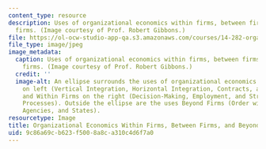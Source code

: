 ```yaml
---
content_type: resource
description: Uses of organizational economics within firms, between firms, and beyond
  firms. (Image courtesy of Prof. Robert Gibbons.)
file: https://ol-ocw-studio-app-qa.s3.amazonaws.com/courses/14-282-organizational-economics-spring-2009/9c86a69cb623f5008a8ca310c4d6f7a0_14-282s09.jpg
file_type: image/jpeg
image_metadata:
  caption: Uses of organizational economics within firms, between firms, and beyond
    firms. (Image courtesy of Prof. Robert Gibbons.)
  credit: ''
  image-alt: An ellipse surrounds the uses of organizational economics Between Firms
    on left (Vertical Integration, Horizontal Integration, Contracts, and Hybrids)
    and Within Firms on the right (Decision-Making, Employment, and Structures and
    Processes). Outside the ellipse are the uses Beyond Firms (Order without Law,
    Agencies, and States).
resourcetype: Image
title: Organizational Economics Within Firms, Between Firms, and Beyond Firms
uid: 9c86a69c-b623-f500-8a8c-a310c4d6f7a0
---
```

